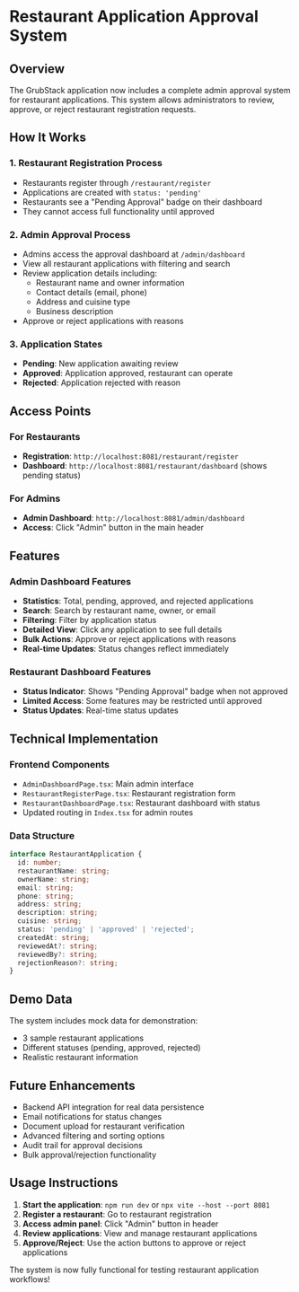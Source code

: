 # Restaurant Application Approval System

## Overview
The GrubStack application now includes a complete admin approval system for restaurant applications. This system allows administrators to review, approve, or reject restaurant registration requests.

## How It Works

### 1. Restaurant Registration Process
- Restaurants register through `/restaurant/register`
- Applications are created with `status: 'pending'`
- Restaurants see a "Pending Approval" badge on their dashboard
- They cannot access full functionality until approved

### 2. Admin Approval Process
- Admins access the approval dashboard at `/admin/dashboard`
- View all restaurant applications with filtering and search
- Review application details including:
  - Restaurant name and owner information
  - Contact details (email, phone)
  - Address and cuisine type
  - Business description
- Approve or reject applications with reasons

### 3. Application States
- **Pending**: New application awaiting review
- **Approved**: Application approved, restaurant can operate
- **Rejected**: Application rejected with reason

## Access Points

### For Restaurants
- **Registration**: `http://localhost:8081/restaurant/register`
- **Dashboard**: `http://localhost:8081/restaurant/dashboard` (shows pending status)

### For Admins
- **Admin Dashboard**: `http://localhost:8081/admin/dashboard`
- **Access**: Click "Admin" button in the main header

## Features

### Admin Dashboard Features
- **Statistics**: Total, pending, approved, and rejected applications
- **Search**: Search by restaurant name, owner, or email
- **Filtering**: Filter by application status
- **Detailed View**: Click any application to see full details
- **Bulk Actions**: Approve or reject applications with reasons
- **Real-time Updates**: Status changes reflect immediately

### Restaurant Dashboard Features
- **Status Indicator**: Shows "Pending Approval" badge when not approved
- **Limited Access**: Some features may be restricted until approved
- **Status Updates**: Real-time status updates

## Technical Implementation

### Frontend Components
- `AdminDashboardPage.tsx`: Main admin interface
- `RestaurantRegisterPage.tsx`: Restaurant registration form
- `RestaurantDashboardPage.tsx`: Restaurant dashboard with status
- Updated routing in `Index.tsx` for admin routes

### Data Structure
```typescript
interface RestaurantApplication {
  id: number;
  restaurantName: string;
  ownerName: string;
  email: string;
  phone: string;
  address: string;
  description: string;
  cuisine: string;
  status: 'pending' | 'approved' | 'rejected';
  createdAt: string;
  reviewedAt?: string;
  reviewedBy?: string;
  rejectionReason?: string;
}
```

## Demo Data
The system includes mock data for demonstration:
- 3 sample restaurant applications
- Different statuses (pending, approved, rejected)
- Realistic restaurant information

## Future Enhancements
- Backend API integration for real data persistence
- Email notifications for status changes
- Document upload for restaurant verification
- Advanced filtering and sorting options
- Audit trail for approval decisions
- Bulk approval/rejection functionality

## Usage Instructions

1. **Start the application**: `npm run dev` or `npx vite --host --port 8081`
2. **Register a restaurant**: Go to restaurant registration
3. **Access admin panel**: Click "Admin" button in header
4. **Review applications**: View and manage restaurant applications
5. **Approve/Reject**: Use the action buttons to approve or reject applications

The system is now fully functional for testing restaurant application workflows!

